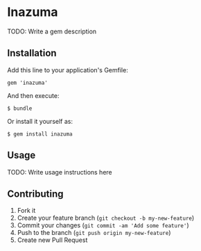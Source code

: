 # Inazuma

TODO: Write a gem description

## Installation

Add this line to your application's Gemfile:

    gem 'inazuma'

And then execute:

    $ bundle

Or install it yourself as:

    $ gem install inazuma

## Usage

TODO: Write usage instructions here

## Contributing

1. Fork it
2. Create your feature branch (`git checkout -b my-new-feature`)
3. Commit your changes (`git commit -am 'Add some feature'`)
4. Push to the branch (`git push origin my-new-feature`)
5. Create new Pull Request
